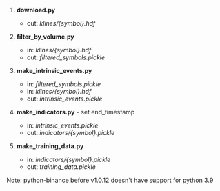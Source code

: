 
1. **download.py**
   - out: *klines/{symbol}.hdf*
   
1. **filter_by_volume.py**
   - in: *klines/{symbol}.hdf*
   - out: *filtered_symbols.pickle*

1. **make_intrinsic_events.py**
   - in: *filtered_symbols.pickle*
   - in: *klines/{symbol}.hdf*
   - out: *intrinsic_events.pickle*
   
1. **make_indicators.py** - set end_timestamp
   - in: *intrinsic_events.pickle*
   - out: *indicators/{symbol}.pickle*
   
1. **make_training_data.py**
   - in: *indicators/{symbol}.pickle*
   - out: *training_data.pickle*



Note:
python-binance before v1.0.12 doesn't have support for python 3.9

